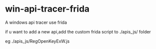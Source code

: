# win-api-tracer-frida
A windows api tracer use frida

if u want to add a new api,add the custom frida script to ./apis_js/ folder 

eg  ./apis_js/RegOpenKeyExW.js
